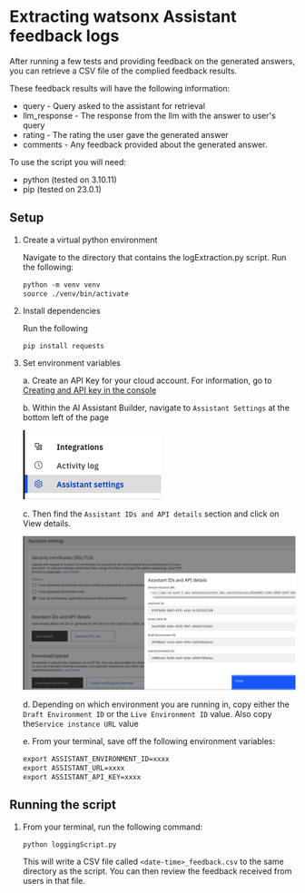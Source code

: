 # Extracting watsonx Assistant feedback logs
After running a few tests and providing feedback on the generated answers, you can retrieve a CSV file of the complied feedback results. 

These feedback results will have the following information:
- query - Query asked to the assistant for retrieval
- llm_response - The response from the llm with the answer to user's query
- rating - The rating the user gave the generated answer
- comments - Any feedback provided about the generated answer.

To use the script you will need:
- python (tested on 3.10.11)
- pip (tested on 23.0.1)

## Setup

1. Create a virtual python environment
    
    Navigate to the directory that contains the logExtraction.py script. Run the following:
    ```
    python -m venv venv
    source ./venv/bin/activate
    ```

1. Install dependencies

    Run the following
    ```
    pip install requests
    ```

1. Set environment variables

    a. Create an API Key for your cloud account.  For information, go to [Creating and API key in the console](https://cloud.ibm.com/docs/account?topic=account-userapikey&interface=ui)
    

    b. Within the AI Assistant Builder, navigate to `Assistant Settings` at the bottom left of the page

     ![Assistant Settings button](./Images/AssistantSettings.png)
    
    c. Then find the `Assistant IDs and API details` section and click on View details.

    ![Assistant IDs and API details](./Images/APIDetails.png)

    d. Depending on which environment you are running in, copy either the `Draft Environment ID` or the `Live Environment ID` value. Also copy the`Service instance URL` value

    e. From your terminal, save off the following environment variables:

    ```
    export ASSISTANT_ENVIRONMENT_ID=xxxx
    export ASSISTANT_URL=xxxx
    export ASSISTANT_API_KEY=xxxx
    ```

## Running the script

1. From your terminal, run the following command:

    ```
    python loggingScript.py
    ```
    
    This will write a CSV file called `<date-time>_feedback.csv` to the same directory as the script. You can then review the feedback received from users in that file.

    
